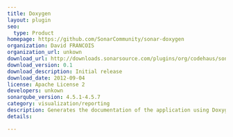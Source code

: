 ```yaml
---
title: Doxygen
layout: plugin
seo: 
  type: Product
homepage: https://github.com/SonarCommunity/sonar-doxygen
organization: David FRANCOIS
organization_url: unkown
download_url: http://downloads.sonarsource.com/plugins/org/codehaus/sonar-plugins/sonar-doxygen-plugin/0.1/sonar-doxygen-plugin-0.1.jar
download_version: 0.1
download_description: Initial release
download_date: 2012-09-04
license: Apache License 2
developers: unkown
sonarqube_version: 4.5.1-4.5.7
category: visualization/reporting
description: Generates the documentation of the application using Doxygen and Graphviz
details: 

---
```


